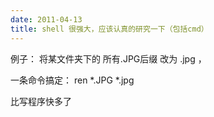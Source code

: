 ```yaml
---
date: 2011-04-13
title: shell 很强大，应该认真的研究一下（包括cmd）
---
```



<p>例子： 将某文件夹下的 所有.JPG后缀 改为 .jpg ，</p> <p>一条命令搞定： ren *.JPG *.jpg</p> <p>比写程序快多了</p>